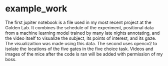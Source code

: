 # example_work
The first jupiter notebook is a file used in my most recent project at the Golden Lab. It combines the schedule of the experiment,
positional data from a machine learning model trained by many late nights annotating, and the video itself to visualize the 
subject, its points of interest, and its gaze. The visualizaition was made using this data. The second uses opencv2 to isolate the
locations of the five gates in the five choice task. Videos and images of the mice after the code is ran will be added with permission of my boss.
